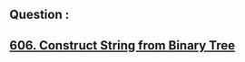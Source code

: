 ## Question : 
<h2> <a href="https://leetcode.com/problems/construct-string-from-binary-tree/submissions/">606. Construct String from Binary Tree</a>
